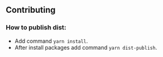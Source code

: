 ## Contributing

### How to publish dist:
- Add command ```yarn install```.
- After install packages add command ```yarn dist-publish```.
